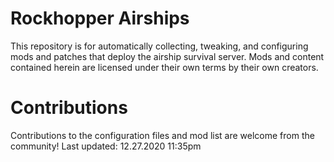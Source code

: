 # Rockhopper Airships
This repository is for automatically collecting, tweaking, and configuring mods and patches that deploy the airship survival server. Mods and content contained herein are licensed under their own terms by their own creators.

# Contributions
Contributions to the configuration files and mod list are welcome from the community!
Last updated: 12.27.2020 11:35pm
